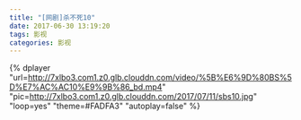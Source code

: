```yaml
---
title: "[网剧]杀不死10"
date: 2017-06-30 13:19:20
tags: 影视
categories: 影视
---
```


<!-- more -->  
  
{% dplayer "url=http://7xlbo3.com1.z0.glb.clouddn.com/video/%5B%E6%9D%80BS%5D%E7%AC%AC10%E9%9B%86_bd.mp4" "pic=http://7xlbo3.com1.z0.glb.clouddn.com/2017/07/11/sbs10.jpg" "loop=yes" "theme=#FADFA3" "autoplay=false"  %}  
